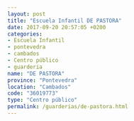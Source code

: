```yaml
---
layout: post
title: "Escuela Infantil DE PASTORA"
date: 2017-09-20 20:57:05 +0200
categories:
- Escuela Infantil
- pontevedra
- cambados
- Centro público
- guarderia
name: "DE PASTORA"
province: "Pontevedra"
location: "Cambados"
code: "36019773"
type: "Centro público"
permalink: /guarderias/de-pastora.html
---
```

